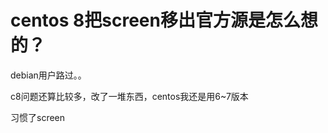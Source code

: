 # centos 8把screen移出官方源是怎么想的？


debian用户路过。。

c8问题还算比较多，改了一堆东西，centos我还是用6~7版本<img src="static/image/smiley/default/lol.gif" smilieid="12" border="0" alt="" />

习惯了screen
